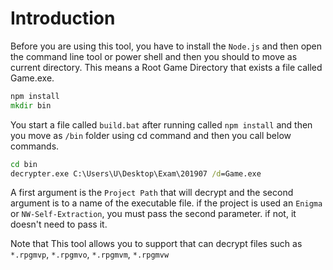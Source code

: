 # Introduction
Before you are using this tool, you have to install the ```Node.js``` and then open the command line tool or power shell and then you should to move as current directory. This means a Root Game Directory that exists a file called Game.exe.

```cmd
npm install
mkdir bin
```

You start a file called ```build.bat``` after running called ```npm install``` and then you move as ```/bin``` folder using cd command and then you call below commands.

```cmd
cd bin
decrypter.exe C:\Users\U\Desktop\Exam\201907 /d=Game.exe
```

A first argument is the ```Project Path``` that will decrypt and the second argument is to a name of the executable file. if the project is used an ```Enigma``` or ```NW-Self-Extraction```, you must pass the second parameter. if not, it doesn't need to pass it.

Note that This tool allows you to support that can decrypt files such as ```*.rpgmvp```, ```*.rpgmvo```, ```*.rpgmvm```, ```*.rpgmvw```